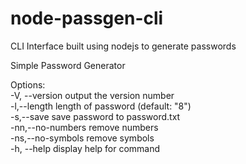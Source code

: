 # node-passgen-cli
CLI Interface built using nodejs to generate passwords

Simple Password Generator

Options:  
  -V, --version         output the version number  
  -l,--length <number>  length of password (default: "8")  
  -s,--save             save password to password.txt  
  -nn,--no-numbers      remove numbers  
  -ns,--no-symbols      remove symbols   
  -h, --help            display help for command  
